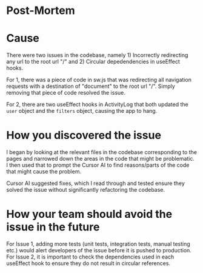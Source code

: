 # Post-Mortem
# Cause
There were two issues in the codebase, namely 1) Incorrectly redirecting any url to the root url "/" and 2) Circular depedendencies in useEffect hooks.

For 1, there was a piece of code in sw.js that was redirecting all navigation requests with a destination of "document" to the root url "/". Simply removing that piece of code resolved the issue.

For 2, there are two useEffect hooks in ActivityLog that both updated the `user` object and the `filters` object, causing the app to hang.

# How you discovered the issue
I began by looking at the relevant files in the codebase corresponding to the pages and narrowed down the areas in the code that might be problematic. I then used that to prompt the Cursor AI to find reasons/parts of the code that might cause the problem.

Cursor AI suggested fixes, which I read through and tested ensure they solved the issue without significantly refactoring the codebase.

# How your team should avoid the issue in the future
For Issue 1, adding more tests (unit tests, integration tests, manual testing etc.) would alert developers of the issue before it is pushed to production. For Issue 2, it is important to check the dependencies used in each useEffect hook to ensure they do not result in circular references.